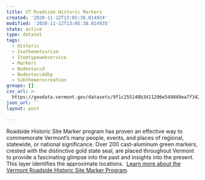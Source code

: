 ```yaml
---
title: VT Roadside Historic Markers
created: '2020-11-12T13:05:38.014924'
modified: '2020-11-12T13:05:38.014935'
state: active
type: dataset
tags:
  - Historic
  - Isothemetourism
  - Itemtypewebservice
  - Markers
  - Nodevtaccd
  - Nodevtaccddhp
  - Subthemerecreation
groups: []
csv_url: >-
  https://geodata.vermont.gov/datasets/9f1c255148b3411296e549849ea7f342_12.csv?outSR=%7B%22latestWkid%22%3A3857%2C%22wkid%22%3A102100%7D
json_url: ''
layout: post

---
```

Roadside Historic Site Marker program has proven an effective way to commemorate Vermont’s many people, events, and places of regional, statewide, or national significance. Over 200 cast-aluminum green markers, crested with the distinctive gold state seal, are placed throughout Vermont to provide a fascinating glimpse into the past and insights into the present. This layer identifies the approximate locations.  <a href='http://accd.vermont.gov/historic-preservation/roadside-markers' target='_blank'>Learn more about the Vermont Roadside Historic Site Marker Program</a>.
